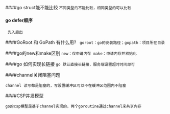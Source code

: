 ####go struct能不能比较
`不同类型的不能比较，相同类型的可以比较`

#### go defer顺序
` 先入后出`

####GoRoot 和 GoPath 有什么用?
` goroot：go的安装路径；gopath：项目所在目录`

####go的new和make区别
`new：仅申请内存
 make：申请内存并初始化`
 
####go 如何实现长链接
`go 默认直接长链接，服务端设置超时时间即可`

####channel关闭阻塞问题
    
    channel 读写都是阻塞的，写设置缓冲区可以不在缓冲区范围内不阻塞
   
####CSP并发模型

    go的csp模型是基于channel实现的，两个goroutine通过channel来共享内存